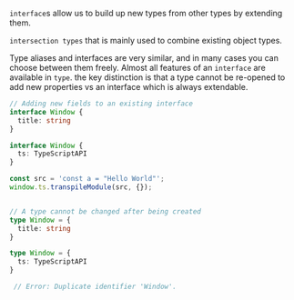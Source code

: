 

`interface`s allow us to build up new types from other types by extending them. 

`intersection types` that is mainly used to combine existing object types. 



Type aliases and interfaces are very similar, and in many cases you can choose between them freely. Almost all features of an `interface` are available in `type`. the key distinction is that a type cannot be re-opened to add new properties vs an interface which is always extendable.

```typescript
// Adding new fields to an existing interface
interface Window {
  title: string
}

interface Window {
  ts: TypeScriptAPI
}

const src = 'const a = "Hello World"';
window.ts.transpileModule(src, {});


// A type cannot be changed after being created
type Window = {
  title: string
}

type Window = {
  ts: TypeScriptAPI
}

 // Error: Duplicate identifier 'Window'.
```

